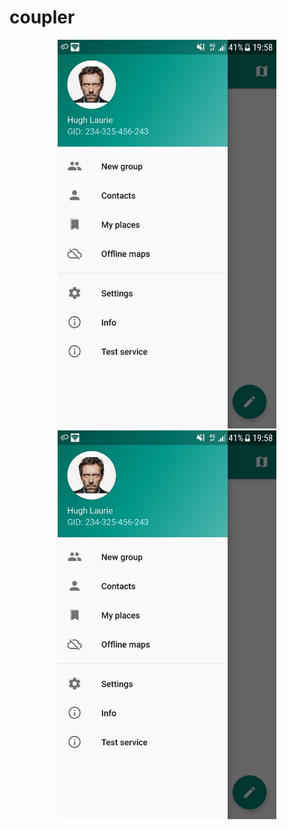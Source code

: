 # coupler


<p align="center">
  <img src="https://github.com/gessy/coupler-public/blob/development/blob/photo_2020-11-26_20-09-28.jpg" width="350" title="hover text">
  <img src="https://github.com/gessy/coupler-public/blob/development/blob/photo_2020-11-26_20-09-28.jpg" width="350" alt="accessibility text">
</p>

